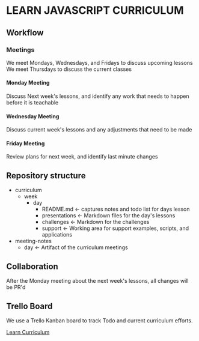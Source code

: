 # LEARN JAVASCRIPT CURRICULUM

## Workflow

### Meetings

We meet Mondays, Wednesdays, and Fridays to discuss upcoming lessons
We meet Thursdays to discuss the current classes

#### Monday Meeting

Discuss Next week's lessons, and identify any work that needs to happen before it is teachable

#### Wednesday Meeting

Discuss current week's lessons and any adjustments that need to be made

#### Friday Meeting

Review plans for next week, and identify last minute changes

## Repository structure

- curriculum
  - week
    - day
      - README.md      <- captures notes and todo list for days lesson
      - presentations  <- Markdown files for the day's lessons
      - challenges     <- Markdown for the challenges
      - support        <- Working area for support examples, scripts, and applications
- meeting-notes
  - day                <- Artifact of the curriculum meetings

## Collaboration

After the Monday meeting about the next week's lessons, all changes will be PR'd

## Trello  Board

We use a Trello Kanban board to track Todo and current curriculum efforts.

[Learn Curriculum](https://trello.com/b/LBbldPqS/learn-curriculum)


